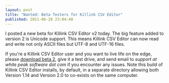 ```yaml
---
layout: post
title: "Wanted: Beta Testers for Killink CSV Editor"
published: 2011-06-28 23:04:40
---
```

I posted a new beta for Killink CSV Editor v2 today. The big feature added to version 2 is Unicode support. This means Killink CSV Editor can now read and write not only ASCII files but UTF-8 and UTF-16 files.

If you're a Killink CSV Editor user and you want to live life on the edge, please [download beta 2](http://cdn.whitepeaksoftware.com/downloads/setup-killinkcsv-250.exe), give it a test drive, and send email to _support at white peak software dot com_ if you encounter any issues. Note this build of Killink CSV Editor installs, by default, in a separate directory allowing both Version 1.14 and Version 2.0 to co-exists on the same computer.
